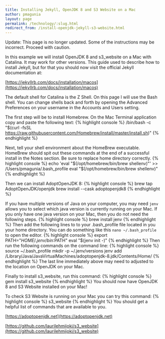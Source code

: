 ```yaml
---
title: Installing Jekyll, OpenJDK 8 and S3 Website on a Mac
author: pmagunia
layout: page
permalink: /technology/:slug.html
redirect_from: /install-openjdk-jekyll-s3-website.html
---
```

Update: This page is no longer updated. Some of the instructions may be incorrect. Proceed with caution.

In this example we will install OpenJDK 8 and s3_website on a Mac with Catalina. It may work for other versions. This guide used to describe how to install Jekyll, but for that you should now visit the official Jekyll documentation at:

[https://jekyllrb.com/docs/installation/macos](https://jekyllrb.com/docs/installation/macos)

The default shell for Catalina is the Z Shell. On this page I will use the Bash shell. You can change shells back and forth by opening the Advanced Preferences on your username in the Accounts and Users setting.


The first step will be to install Homebrew. On the Mac Terminal application copy and paste the following text:
{% highlight console %}
/bin/bash -c "$(curl -fsSL https://raw.githubusercontent.com/Homebrew/install/master/install.sh)"
{% endhighlight %}

Next, tell your shell environment about the HomeBrew executable. HomeBrew should spit out these commands at the end of a successful install in the Notes section. Be sure to replace home directory correctly.
{% highlight console %}
echo 'eval "$(/opt/homebrew/bin/brew shellenv)"' >> /Users/pmagunia/.bash_profile
eval "$(/opt/homebrew/bin/brew shellenv)"
{% endhighlight %}

Then we can install AdoptOpenJDK 8:
{% highlight console %}
brew tap AdoptOpenJDK/openjdk
brew install --cask adoptopenjdk8
{% endhighlight %}

If you have multiple versions of Java on your computer, you may need `jenv` allows you to select which java version is currently running on your Mac. If you only have one java version on your Mac, then you do not need the following steps.
{% highlight console %}
brew install jenv
{% endhighlight %}
Then add the following lines to to your .bash_profile file located in you your home directory. You can do something like this `nano ~/.bash_profile` to open the editor.
{% highlight console %}
export PATH="$HOME/.jenv/bin:$PATH"
eval "$(jenv init -)"
{% endhighlight %}
Then run the following commands on the command line:
{% highlight console %}
source ~/.bash_profile
mkdir -p ~/.jenv/versions
jenv add /Library/Java/JavaVirtualMachines/adoptopenjdk-8.jdk/Contents/Home/
{% endhighlight %}
The last line immediately above may need to adjusted to the location on OpenJDK on your Mac.

Finally to install s3_website, run this command:
{% highlight console %}
gem install s3_website
{% endhighlight %}
You should now have OpenJDK 8 and S3 Website installed on your Mac!

To check S3 Website is running on your Mac you can try this command:
{% highlight console %}
s3_website
{% endhighlight %}
You should get a helpful list of commands that are available to you.

[https://adoptopenjdk.net](https://adoptopenjdk.net)

[https://github.com/laurilehmijoki/s3_website](https://github.com/laurilehmijoki/s3_website)
